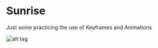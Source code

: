 # Sunrise

Just some practicing the use of Keyframes and Animations

![alt tag](https://farm2.staticflickr.com/1731/28880333188_081fe6a1d4.jpg "Screenshot of the web page")
